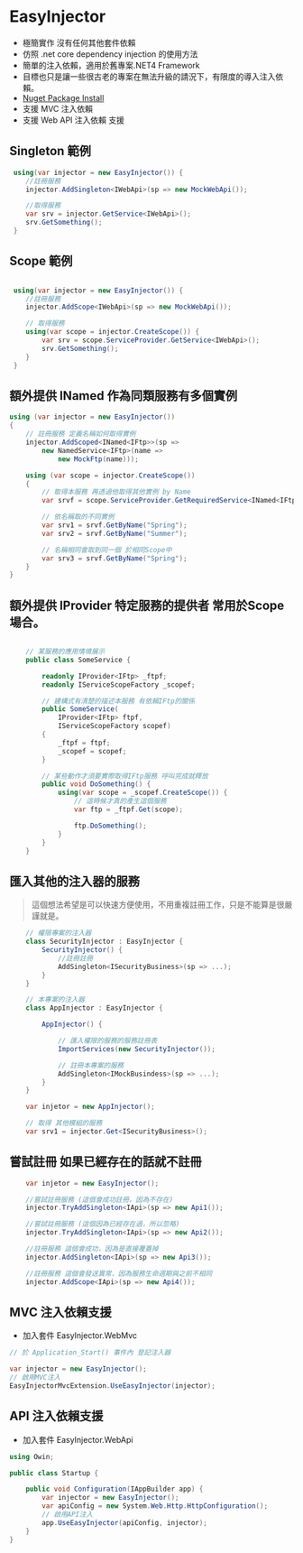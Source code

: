 ﻿# EasyInjector

* 極簡實作 沒有任何其他套件依賴
* 仿照 .net core dependency injection 的使用方法
* 簡單的注入依賴，適用於舊專案.NET4 Framework
* 目標也只是讓一些很古老的專案在無法升級的請況下，有限度的導入注入依賴。
* [Nuget Package Install](https://www.nuget.org/packages/EasyInjector/)
* 支援 MVC 注入依賴
* 支援 Web API 注入依賴 支援

## Singleton 範例
``` C#
 using(var injector = new EasyInjector()) {
	//註冊服務
	injector.AddSingleton<IWebApi>(sp => new MockWebApi());

	//取得服務
	var srv = injector.GetService<IWebApi>();
	srv.GetSomething();
 }

```

## Scope 範例
``` C#

 using(var injector = new EasyInjector()) {
	//註冊服務
 	injector.AddScope<IWebApi>(sp => new MockWebApi());

	// 取得服務
	using(var scope = injector.CreateScope()) {
		var srv = scope.ServiceProvider.GetService<IWebApi>();
		srv.GetSomething();
	}
 }
```

## 額外提供 INamed 作為同類服務有多個實例
``` C#
using (var injector = new EasyInjector())
{
	// 註冊服務 定義名稱如何取得實例
    injector.AddScoped<INamed<IFtp>>(sp =>
        new NamedService<IFtp>(name =>
            new MockFtp(name)));

    using (var scope = injector.CreateScope())
    {
		// 取得本服務 再透過他取得其他實例 by Name
        var srvf = scope.ServiceProvider.GetRequiredService<INamed<IFtp>>();

		// 依名稱取的不同實例
        var srv1 = srvf.GetByName("Spring");
        var srv2 = srvf.GetByName("Summer");

		// 名稱相同會取到同一個 於相同Scope中
		var srv3 = srvf.GetByName("Spring");
    }
}
```

## 額外提供 IProvider 特定服務的提供者 常用於Scope場合。
``` C#

	// 某服務的應用情境展示
	public class SomeService {

		readonly IProvider<IFtp> _ftpf;
		readonly IServiceScopeFactory _scopef;

		// 建構式有清楚的描述本服務 有依賴IFtp的關係
		public SomeService(
			IProvider<IFtp> ftpf,
			IServiceScopeFactory scopef)
		{
			_ftpf = ftpf;
			_scopef = scopef;
		}

		// 某些動作才須要實際取得IFtp服務 呼叫完成就釋放
		public void DoSomething() {
			using(var scope = _scopef.CreateScope()) {
				// 這時候才真的產生這個服務
				var ftp = _ftpf.Get(scope);

				ftp.DoSomething();
			}
		}
	}

```

## 匯入其他的注入器的服務
> 這個想法希望是可以快速方便使用，不用重複註冊工作，只是不能算是很嚴謹就是。
``` C#
	// 權限專案的注入器
	class SecurityInjector : EasyInjector {
		SecurityInjector() {
			//註冊註冊
			AddSingleton<ISecurityBusiness>(sp => ...);
		}
	}

	// 本專案的注入器
	class AppInjector : EasyInjector {

		AppInjector() {

			// 匯入權限的服務的服務註冊表
			ImportServices(new SecurityInjector());

			// 註冊本專案的服務
			AddSingleton<IMockBusindess>(sp => ...);
		}
	}

	var injetor = new AppInjector();

	// 取得 其他模組的服務
	var srv1 = injector.Get<ISecurityBusiness>();

```

## 嘗試註冊 如果已經存在的話就不註冊

``` C#
	var injetor = new EasyInjector();

	//嘗試註冊服務 (這個會成功註冊，因為不存在)
	injector.TryAddSingleton<IApi>(sp => new Api1());

	//嘗試註冊服務 (這個因為已經存在過，所以忽略)
	injector.TryAddSingleton<IApi>(sp => new Api2());

	//註冊服務 這個會成功，因為是直接覆蓋掉
	injector.AddSingleton<IApi>(sp => new Api3());

	//註冊服務 這個會發送異常，因為服務生命週期與之前不相同
	injector.AddScope<IApi>(sp => new Api4());

```

## MVC 注入依賴支援

- 加入套件 EasyInjector.WebMvc

``` C#
// 於 Application_Start() 事件內 登記注入器

var injector = new EasyInjector();
// 啟用MVC注入
EasyInjectorMvcExtension.UseEasyInjector(injector);

```

## API 注入依賴支援
- 加入套件 EasyInjector.WebApi

``` C#
using Owin;

public class Startup {

	public void Configuration(IAppBuilder app) {
  		var injector = new EasyInjector();
  		var apiConfig = new System.Web.Http.HttpConfiguration();
  		// 啟用API注入
  		app.UseEasyInjector(apiConfig, injector);
	}
}

```